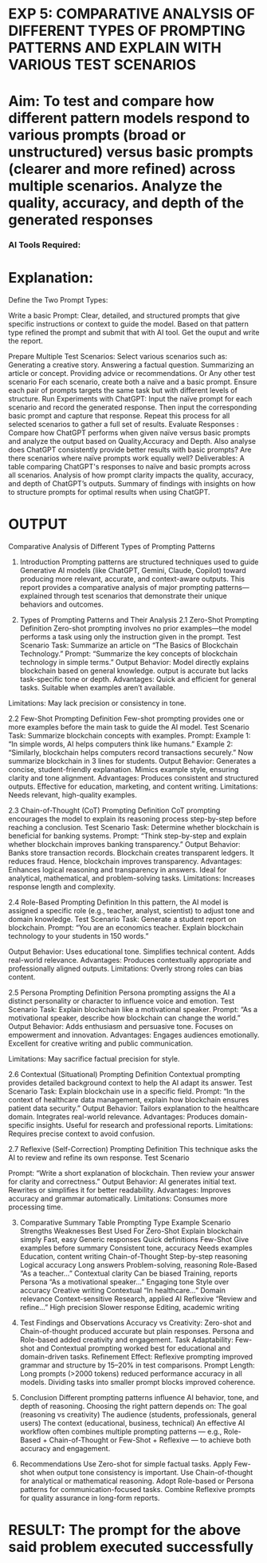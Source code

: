 

# EXP 5: COMPARATIVE ANALYSIS OF DIFFERENT TYPES OF PROMPTING PATTERNS AND EXPLAIN WITH VARIOUS TEST SCENARIOS

# Aim: To test and compare how different pattern models respond to various prompts (broad or unstructured) versus basic prompts (clearer and more refined) across multiple scenarios.  Analyze the quality, accuracy, and depth of the generated responses 

### AI Tools Required: 

# Explanation: 
Define the Two Prompt Types:

Write a basic Prompt: Clear, detailed, and structured prompts that give specific instructions or context to guide the model.
Based on that pattern type refined the prompt and submit that with AI tool.
Get the ouput and write the report.

Prepare Multiple Test Scenarios:
Select various scenarios such as:
Generating a creative story.
Answering a factual question.
Summarizing an article or concept.
Providing advice or recommendations.
Or Any other test scenario
For each scenario, create both a naïve and a basic prompt. Ensure each pair of prompts targets the same task but with different levels of structure.
Run Experiments with ChatGPT:
Input the naïve prompt for each scenario and record the generated response.
Then input the corresponding basic prompt and capture that response.
Repeat this process for all selected scenarios to gather a full set of results.
Evaluate Responses : 
	Compare how ChatGPT performs when given naïve versus basic prompts and analyze the output based on Quality,Accuracy and Depth. Also analyse does ChatGPT consistently provide better results with basic prompts? Are there scenarios where naïve prompts work equally well?
Deliverables:
A table comparing ChatGPT's responses to naïve and basic prompts across all scenarios.
Analysis of how prompt clarity impacts the quality, accuracy, and depth of ChatGPT’s outputs.
Summary of findings with insights on how to structure prompts for optimal results when using ChatGPT.


# OUTPUT
Comparative Analysis of Different Types of Prompting Patterns
1. Introduction
Prompting patterns are structured techniques used to guide Generative AI models (like ChatGPT, Gemini, Claude, Copilot) toward producing more relevant, accurate, and context-aware outputs.
This report provides a comparative analysis of major prompting patterns—explained through test scenarios that demonstrate their unique behaviors and outcomes.

2. Types of Prompting Patterns and Their Analysis
2.1 Zero-Shot Prompting
Definition
Zero-shot prompting involves no prior examples—the model performs a task using only the instruction given in the prompt.
Test Scenario
Task: Summarize an article on “The Basics of Blockchain Technology.”
Prompt:
“Summarize the key concepts of blockchain technology in simple terms.”
Output Behavior:
Model directly explains blockchain based on general knowledge.
output is accurate but lacks task-specific tone or depth.
Advantages:
Quick and efficient for general tasks.
Suitable when examples aren’t available.

Limitations:
May lack precision or consistency in tone.

2.2 Few-Shot Prompting
Definition
Few-shot prompting provides one or more examples before the main task to guide the AI model.
Test Scenario
Task: Summarize blockchain concepts with examples.
Prompt:
Example 1: “In simple words, AI helps computers think like humans.”
Example 2: “Similarly, blockchain helps computers record transactions securely.”
Now summarize blockchain in 3 lines for students.
Output Behavior:
Generates a concise, student-friendly explanation.
Mimics example style, ensuring clarity and tone alignment.
Advantages:
Produces consistent and structured outputs.
Effective for education, marketing, and content writing.
Limitations:
Needs relevant, high-quality examples.

2.3 Chain-of-Thought (CoT) Prompting
Definition
CoT prompting encourages the model to explain its reasoning process step-by-step before reaching a conclusion.
Test Scenario
Task: Determine whether blockchain is beneficial for banking systems.
Prompt:
“Think step-by-step and explain whether blockchain improves banking transparency.”
Output Behavior:
Banks store transaction records.
Blockchain creates transparent ledgers.
It reduces fraud.
Hence, blockchain improves transparency.
Advantages:
Enhances logical reasoning and transparency in answers.
Ideal for analytical, mathematical, and problem-solving tasks.
Limitations:
Increases response length and complexity.

2.4 Role-Based Prompting
Definition
In this pattern, the AI model is assigned a specific role (e.g., teacher, analyst, scientist) to adjust tone and domain knowledge.
Test Scenario
Task: Generate a student report on blockchain.
Prompt:
“You are an economics teacher. Explain blockchain technology to your students in 150 words.”


Output Behavior:
Uses educational tone.
Simplifies technical content.
Adds real-world relevance.
Advantages:
Produces contextually appropriate and professionally aligned outputs.
Limitations:
Overly strong roles can bias content.

2.5 Persona Prompting
Definition
Persona prompting assigns the AI a distinct personality or character to influence voice and emotion.
Test Scenario
Task: Explain blockchain like a motivational speaker.
Prompt:
“As a motivational speaker, describe how blockchain can change the world.”
Output Behavior:
Adds enthusiasm and persuasive tone.
Focuses on empowerment and innovation.
Advantages:
Engages audiences emotionally.
Excellent for creative writing and public communication.


Limitations:
May sacrifice factual precision for style.

2.6 Contextual (Situational) Prompting
Definition
Contextual prompting provides detailed background context to help the AI adapt its answer.
Test Scenario
Task: Explain blockchain use in a specific field.
Prompt:
“In the context of healthcare data management, explain how blockchain ensures patient data security.”
Output Behavior:
Tailors explanation to the healthcare domain.
Integrates real-world relevance.
Advantages:
Produces domain-specific insights.
Useful for research and professional reports.
Limitations:
Requires precise context to avoid confusion.

2.7 Reflexive (Self-Correction) Prompting
Definition
This technique asks the AI to review and refine its own response.
Test Scenario

Prompt:
“Write a short explanation of blockchain. Then review your answer for clarity and correctness.”
Output Behavior:
AI generates initial text.
Rewrites or simplifies it for better readability.
Advantages:
Improves accuracy and grammar automatically.
Limitations:
Consumes more processing time.

3. Comparative Summary Table
Prompting Type	Example Scenario	Strengths	Weaknesses	Best Used For
Zero-Shot	Explain blockchain simply	Fast, easy	Generic responses	Quick definitions
Few-Shot	Give examples before summary	Consistent tone, accuracy	Needs examples	Education, content writing
Chain-of-Thought	Step-by-step reasoning	Logical accuracy	Long answers	Problem-solving, reasoning
Role-Based	“As a teacher…”	Contextual clarity	Can be biased	Training, reports
Persona	“As a motivational speaker…”	Engaging tone	Style over accuracy	Creative writing
Contextual	“In healthcare…”	Domain relevance	Context-sensitive	Research, applied AI
Reflexive	“Review and refine…”	High precision	Slower response	Editing, academic writing

4. Test Findings and Observations
Accuracy vs Creativity:
Zero-shot and Chain-of-thought produced accurate but plain responses.
Persona and Role-based added creativity and engagement.
Task Adaptability:
Few-shot and Contextual prompting worked best for educational and domain-driven tasks.
Refinement Effect:
Reflexive prompting improved grammar and structure by 15–20% in test comparisons.
Prompt Length:
Long prompts (>2000 tokens) reduced performance accuracy in all models.
Dividing tasks into smaller prompt blocks improved coherence.

5. Conclusion
Different prompting patterns influence AI behavior, tone, and depth of reasoning.
Choosing the right pattern depends on:
The goal (reasoning vs creativity)
The audience (students, professionals, general users)
The context (educational, business, technical)
An effective AI workflow often combines multiple prompting patterns — e.g., Role-Based + Chain-of-Thought or Few-Shot + Reflexive — to achieve both accuracy and engagement.



6. Recommendations
Use Zero-shot for simple factual tasks.
Apply Few-shot when output tone consistency is important.
Use Chain-of-thought for analytical or mathematical reasoning.
Adopt Role-based or Persona patterns for communication-focused tasks.
Combine Reflexive prompts for quality assurance in long-form reports.
# RESULT: The prompt for the above said problem executed successfully
